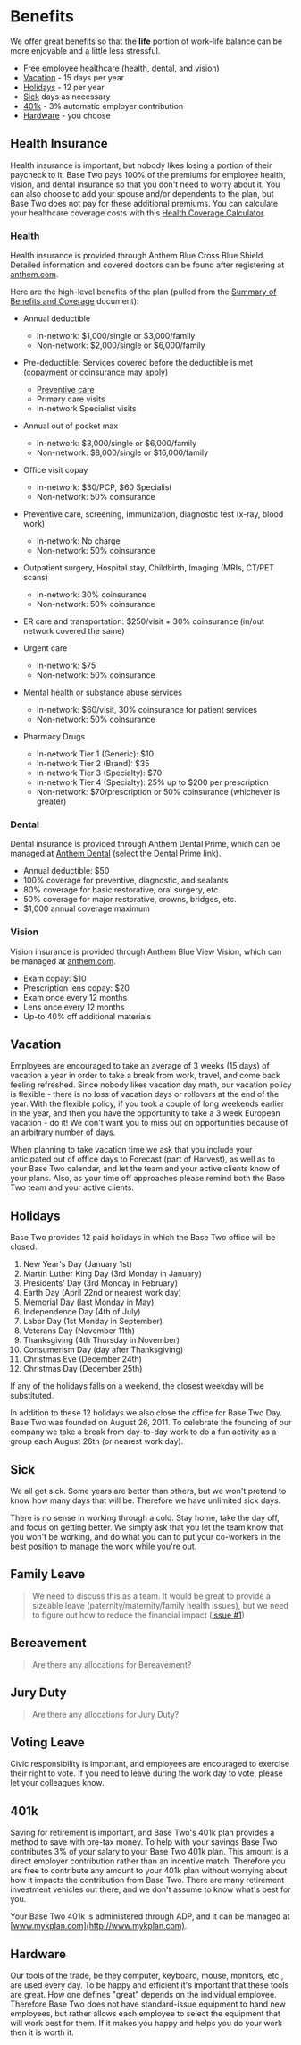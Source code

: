 # Benefits

We offer great benefits so that the **life** portion of work-life balance can be more enjoyable and a little less stressful.

- [Free employee healthcare](#Health-Insurance) ([health](#health), [dental](#dental), and [vision](#vision))
- [Vacation](#vacation) - 15 days per year
- [Holidays](#holidays) - 12 per year
- [Sick](#sick) days as necessary
- [401k](#401k) - 3% automatic employer contribution
- [Hardware](#hardware) - you choose

## Health Insurance

Health insurance is important, but nobody likes losing a portion of their paycheck to it. Base Two pays 100% of the premiums for employee health, vision, and dental insurance so that you don't need to worry about it. You can also choose to add your spouse and/or dependents to the plan, but Base Two does not pay for these additional premiums. You can calculate your healthcare coverage costs with this [Health Coverage Calculator](https://b2io.slack.com/archives/C904HLD5L/p1516982095000352).

### Health

Health insurance is provided through Anthem Blue Cross Blue Shield. Detailed information and covered doctors can be found after registering at [anthem.com](http://www.anthem.com).

Here are the high-level benefits of the plan (pulled from the [Summary of Benefits and Coverage](https://b2io.slack.com/archives/C904HLD5L/p1516982170000742) document):

- Annual deductible
  - In-network: $1,000/single or $3,000/family
  - Non-network: $2,000/single or $6,000/family
- Pre-deductible: Services covered before the deductible is met (copayment or coinsurance may apply)
  - [Preventive care](https://www.healthcare.gov/coverage/preventive-care-benefits/)
  - Primary care visits
  - In-network Specialist visits
- Annual out of pocket max
  - In-network: $3,000/single or $6,000/family
  - Non-network: $8,000/single or $16,000/family
- Office visit copay
  - In-network: $30/PCP, $60 Specialist
  - Non-network: 50% coinsurance
- Preventive care, screening, immunization, diagnostic test (x-ray, blood work)
  - In-network: No charge
  - Non-network: 50% coinsurance
- Outpatient surgery, Hospital stay, Childbirth, Imaging (MRIs, CT/PET scans)
  - In-network: 30% coinsurance
  - Non-network: 50% coinsurance
- ER care and transportation: \$250/visit + 30% coinsurance (in/out network covered the same)
- Urgent care
  - In-network: \$75
  - Non-network: 50% coinsurance
- Mental health or substance abuse services
  - In-network: \$60/visit, 30% coinsurance for patient services
  - Non-network: 50% coinsurance
- Pharmacy Drugs

  - In-network Tier 1 (Generic): \$10
  - In-network Tier 2 (Brand): \$35
  - In-network Tier 3 (Specialty): \$70
  - In-network Tier 4 (Specialty): 25% up to \$200 per prescription
  - Non-network: \$70/prescription or 50% coinsurance (whichever is greater)

### Dental

Dental insurance is provided through Anthem Dental Prime, which can be managed at [Anthem Dental](https://www.anthem.com/wps/portal/ahpfooter?content_path=shared/noapplication/f1/s1/t1/pw_b145137.htm&label=Dental%2520Member%2520Services) (select the Dental Prime link).

- Annual deductible: \$50
- 100% coverage for preventive, diagnostic, and sealants
- 80% coverage for basic restorative, oral surgery, etc.
- 50% coverage for major restorative, crowns, bridges, etc.
- \$1,000 annual coverage maximum

### Vision

Vision insurance is provided through Anthem Blue View Vision, which can be managed at [anthem.com](http://www.anthem.com).

- Exam copay: \$10
- Prescription lens copay: \$20
- Exam once every 12 months
- Lens once every 12 months
- Up-to 40% off additional materials

## Vacation

Employees are encouraged to take an average of 3 weeks (15 days) of vacation a year in order to take a break from work, travel, and come back feeling refreshed. Since nobody likes vacation day math, our vacation policy is flexible - there is no loss of vacation days or rollovers at the end of the year. With the flexible policy, if you took a couple of long weekends earlier in the year, and then you have the opportunity to take a 3 week European vacation - do it! We don't want you to miss out on opportunities because of an arbitrary number of days.

When planning to take vacation time we ask that you include your anticipated out of office days to Forecast (part of Harvest), as well as to your Base Two calendar, and let the team and your active clients know of your plans. Also, as your time off approaches please remind both the Base Two team and your active clients.

## Holidays

Base Two provides 12 paid holidays in which the Base Two office will be closed.

1. New Year's Day (January 1st)
2. Martin Luther King Day (3rd Monday in January)
3. Presidents' Day (3rd Monday in February)
4. Earth Day (April 22nd or nearest work day)
5. Memorial Day (last Monday in May)
6. Independence Day (4th of July)
7. Labor Day (1st Monday in September)
8. Veterans Day (November 11th)
9. Thanksgiving (4th Thursday in November)
10. Consumerism Day (day after Thanksgiving)
11. Christmas Eve (December 24th)
12. Christmas Day (December 25th)

If any of the holidays falls on a weekend, the closest weekday will be substituted.

In addition to these 12 holidays we also close the office for Base Two Day. Base Two was founded on August 26, 2011. To celebrate the founding of our company we take a break from day-to-day work to do a fun activity as a group each August 26th (or nearest work day).

## Sick

We all get sick. Some years are better than others, but we won't pretend to know how many days that will be. Therefore we have unlimited sick days.

There is no sense in working through a cold. Stay home, take the day off, and focus on getting better. We simply ask that you let the team know that you won't be working, and do what you can to put your co-workers in the best position to manage the work while you're out.

## Family Leave

> We need to discuss this as a team. It would be great to provide a sizeable leave (paternity/maternity/family health issues), but we need to figure out how to reduce the financial impact ([issue #1](https://github.com/b2io/handbook/issues/1))

## Bereavement

> Are there any allocations for Bereavement?

## Jury Duty

> Are there any allocations for Jury Duty?

## Voting Leave

Civic responsibility is important, and employees are encouraged to exercise their right to vote. If you need to leave during the work day to vote, please let your colleagues know.

## 401k

Saving for retirement is important, and Base Two's 401k plan provides a method to save with pre-tax money. To help with your savings Base Two contributes 3% of your salary to your Base Two 401k plan. This amount is a direct employer contribution rather than an incentive match. Therefore you are free to contribute any amount to your 401k plan without worrying about how it impacts the contribution from Base Two. There are many retirement investment vehicles out there, and we don't assume to know what's best for you.

Your Base Two 401k is administered through ADP, and it can be managed at [www.mykplan.com](http://www.mykplan.com).

## Hardware

Our tools of the trade, be they computer, keyboard, mouse, monitors, etc., are used every day. To be happy and efficient it's important that these tools are great. How one defines "great" depends on the individual employee. Therefore Base Two does not have standard-issue equipment to hand new employees, but rather allows each employee to select the equipment that will work best for them. If it makes you happy and helps you do your work then it is worth it.
